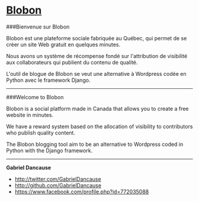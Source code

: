 [Blobon](http://blobon.com)
=================

###Bienvenue sur Blobon  

Blobon est une plateforme sociale fabriquée au Québec, qui permet de se créer un site Web gratuit en quelques minutes.

Nous avons un système de récompense fondé sur l'attribution de visibilité aux collaborateurs qui publient du contenu de qualité.

L'outil de blogue de Blobon se veut une alternative à Wordpress codée en Python avec le framework Django. 

----

###Welcome to Blobon  

Blobon is a social platform made in Canada that allows you to create a free website in minutes.

We have a reward system based on the allocation of visibility to contributors who publish quality content.

The Blobon blogging tool aim to be an alternative to Wordpress coded in Python with the Django framework.

-------


**Gabriel Dancause**

+ http://twitter.com/GabrielDancause
+ http://github.com/GabrielDancause
+ https://www.facebook.com/profile.php?id=772035088
